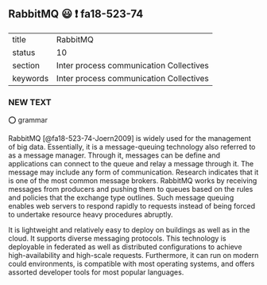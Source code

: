 ## RabbitMQ   :smiley: :exclamation: fa18-523-74


|          |                                         |
| -------- | --------------------------------------- |
| title    | RabbitMQ                                | 
| status   | 10                                      |
| section  | Inter process communication Collectives |
| keywords | Inter process communication Collectives |

### NEW TEXT

:o: grammar

RabbitMQ [@fa18-523-74-Joern2009] is widely used for the management of big data. Essentially,
it is a message-queuing technology also referred to as a message
manager. Through it, messages can be define and applications can
connect to the queue and relay a message through it. The message may
include any form of communication. Research indicates that it is one
of the most common message brokers. RabbitMQ works by receiving
messages from producers and pushing them to queues based on the rules
and policies that the exchange type outlines. Such message queuing
enables web servers to respond rapidly to requests instead of being
forced to undertake resource heavy procedures abruptly.


It is lightweight and
relatively easy to deploy on buildings as well as in the cloud. It
supports diverse messaging protocols. This technology is deployable in
federated as well as distributed configurations to achieve
high-availability and high-scale requests. Furthermore, it can run on
modern could environments, is compatible with most operating systems,
and offers assorted developer tools for most popular languages. 




